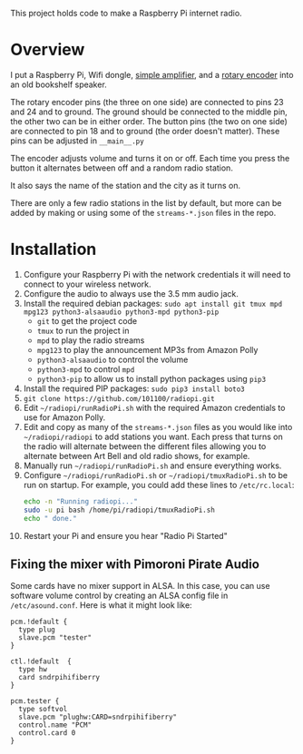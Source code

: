 This project holds code to make a Raspberry Pi internet radio.

# Overview

I put a Raspberry Pi, Wifi dongle, [simple
amplifier](http://www.adafruit.com/products/987), and a [rotary
encoder](http://www.adafruit.com/product/377) into an old bookshelf speaker.

The rotary encoder pins (the three on one side) are connected to pins 23 and 24
and to ground.  The ground should be connected to the middle pin, the other two
can be in either order.  The button pins (the two on one side) are connected to
pin 18 and to ground (the order doesn't matter).  These pins can be adjusted in
`__main__.py`

The encoder adjusts volume and turns it on or off.  Each time you press the
button it alternates between off and a random radio station.

It also says the name of the station and the city as it turns on.

There are only a few radio stations in the list by default, but more can be added
by making or using some of the `streams-*.json` files in the repo.

# Installation

1. Configure your Raspberry Pi with the network credentials it will need to
   connect to your wireless network.
1. Configure the audio to always use the 3.5 mm audio jack.
1. Install the required debian packages:
   `sudo apt install git tmux mpd mpg123 python3-alsaaudio python3-mpd python3-pip`
   - `git` to get the project code
   - `tmux` to run the project in
   - `mpd` to play the radio streams
   - `mpg123` to play the announcement MP3s from Amazon Polly
   - `python3-alsaaudio` to control the volume
   - `python3-mpd` to control `mpd`
   - `python3-pip` to allow us to install python packages using `pip3`
1. Install the required PIP packages:
   `sudo pip3 install boto3`
1. `git clone https://github.com/101100/radiopi.git`
1. Edit `~/radiopi/runRadioPi.sh` with the required Amazon credentials to use
  for Amazon Polly.
1. Edit and copy as many of the `streams-*.json` files as you would like into
   `~/radiopi/radiopi` to add stations you want. Each press that turns on the
   radio will alternate between the different files allowing you to alternate
   between Art Bell and old radio shows, for example.
1. Manually run `~/radiopi/runRadioPi.sh` and ensure everything works.
1. Configure `~/radiopi/runRadioPi.sh` or `~/radiopi/tmuxRadioPi.sh` to be run
   on startup. For example, you could add these lines to `/etc/rc.local`:
   ```sh
   echo -n "Running radiopi..."
   sudo -u pi bash /home/pi/radiopi/tmuxRadioPi.sh
   echo " done."
   ```
1. Restart your Pi and ensure you hear "Radio Pi Started"

## Fixing the mixer with Pimoroni Pirate Audio

Some cards have no mixer support in ALSA. In this case, you can use software
volume control by creating an ALSA config file in `/etc/asound.conf`. Here is
what it might look like:

```
pcm.!default {
  type plug
  slave.pcm "tester"
}

ctl.!default  {
  type hw
  card sndrpihifiberry
}

pcm.tester {
  type softvol
  slave.pcm "plughw:CARD=sndrpihifiberry"
  control.name "PCM"
  control.card 0
}
```